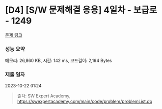 # [D4] [S/W 문제해결 응용] 4일차 - 보급로 - 1249 

[문제 링크](https://swexpertacademy.com/main/code/problem/problemDetail.do?contestProbId=AV15QRX6APsCFAYD) 

### 성능 요약

메모리: 26,860 KB, 시간: 142 ms, 코드길이: 2,194 Bytes

### 제출 일자

2023-10-22 01:24



> 출처: SW Expert Academy, https://swexpertacademy.com/main/code/problem/problemList.do